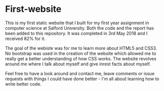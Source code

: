 # First-website
This is my first static website that I built for my first year assignment in computer science at Salford University. Both the code and the report has been added to this repository. It was completed in 3rd May 2018 and I received 82% for it.

The goal of the webiste was for me to learn more about HTML5 and CSS3. No bootstrap was used in the creation of the website which allowed me to really get a better understanding of how CSS works. The website revolves around me where I talk about myself and give inrest facts about myself.

Feel free to have a look around and contact me, leave comments or issue requests with things I could have done better - I'm all about learning how to write better code.
